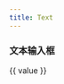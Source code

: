 ```yaml
---
title: Text
---
```

### 文本输入框

<g-input v-model="value"/> {{ value }}
<g-input class="text" v-model="value" disabled/>
<g-input class="text" v-model="value" readonly/>
<g-input class="text" v-model="value" error="出错了"/>
<g-input class="text" v-model="value" tips="我是提示呀"/>



<script>
export default {
  data() {
    return {
      value: '123'
    }
  }
}
</script>
<style lang="scss" scoped>
	.text {
		display: flex;
		margin-top: 15px;
	}
</style>

